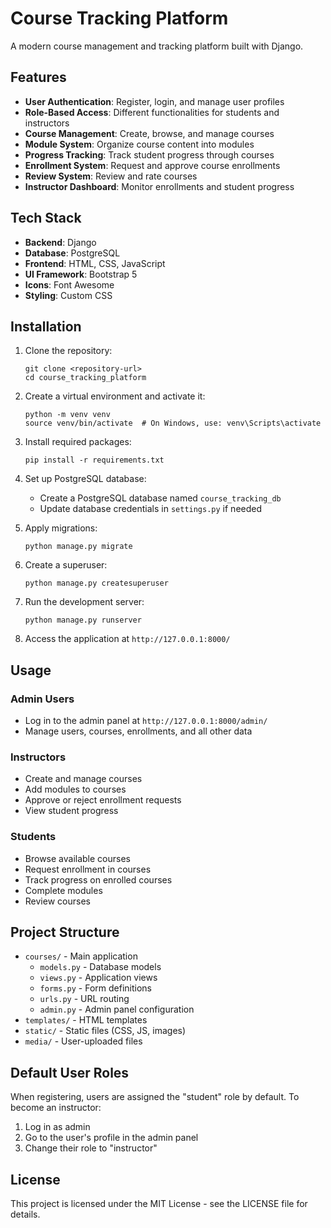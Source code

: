 # Course Tracking Platform

A modern course management and tracking platform built with Django.

## Features

- **User Authentication**: Register, login, and manage user profiles
- **Role-Based Access**: Different functionalities for students and instructors
- **Course Management**: Create, browse, and manage courses
- **Module System**: Organize course content into modules
- **Progress Tracking**: Track student progress through courses
- **Enrollment System**: Request and approve course enrollments
- **Review System**: Review and rate courses
- **Instructor Dashboard**: Monitor enrollments and student progress

## Tech Stack

- **Backend**: Django
- **Database**: PostgreSQL
- **Frontend**: HTML, CSS, JavaScript
- **UI Framework**: Bootstrap 5
- **Icons**: Font Awesome
- **Styling**: Custom CSS

## Installation

1. Clone the repository:

   ```
   git clone <repository-url>
   cd course_tracking_platform
   ```

2. Create a virtual environment and activate it:

   ```
   python -m venv venv
   source venv/bin/activate  # On Windows, use: venv\Scripts\activate
   ```

3. Install required packages:

   ```
   pip install -r requirements.txt
   ```

4. Set up PostgreSQL database:

   - Create a PostgreSQL database named `course_tracking_db`
   - Update database credentials in `settings.py` if needed

5. Apply migrations:

   ```
   python manage.py migrate
   ```

6. Create a superuser:

   ```
   python manage.py createsuperuser
   ```

7. Run the development server:

   ```
   python manage.py runserver
   ```

8. Access the application at `http://127.0.0.1:8000/`

## Usage

### Admin Users

- Log in to the admin panel at `http://127.0.0.1:8000/admin/`
- Manage users, courses, enrollments, and all other data

### Instructors

- Create and manage courses
- Add modules to courses
- Approve or reject enrollment requests
- View student progress

### Students

- Browse available courses
- Request enrollment in courses
- Track progress on enrolled courses
- Complete modules
- Review courses

## Project Structure

- `courses/` - Main application
  - `models.py` - Database models
  - `views.py` - Application views
  - `forms.py` - Form definitions
  - `urls.py` - URL routing
  - `admin.py` - Admin panel configuration
- `templates/` - HTML templates
- `static/` - Static files (CSS, JS, images)
- `media/` - User-uploaded files

## Default User Roles

When registering, users are assigned the "student" role by default. To become an instructor:

1. Log in as admin
2. Go to the user's profile in the admin panel
3. Change their role to "instructor"

## License

This project is licensed under the MIT License - see the LICENSE file for details.
